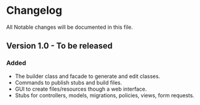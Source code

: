 # Changelog

All Notable changes will be documented in this file.

## Version 1.0 - To be released

### Added
- The builder class and facade to generate and edit classes.
- Commands to publish stubs and build files.
- GUI to create files/resources though a web interface.
- Stubs for controllers, models, migrations, policies, views, form requests.